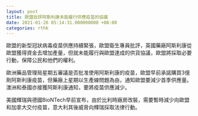 ```yaml
---
layout: post
title: 歐盟批評阿斯利康未能履行供應疫苗的協議
date: 2021-01-26 05:14:31.000000000 +08:00
categories: rthk
---
```


歐盟的新型冠狀病毒疫苗供應持續緊張，歐盟衛生專員批評，英國藥廠阿斯利康從歐盟獲得資金去增加產量，但就未能履行與歐盟達成的供貨協議，歐盟將採取必要行動，保障公民和他們的權利。

歐洲藥品管理局星期五審議是否批准使用阿斯利康的疫苗，歐盟早前承諾購買3億劑阿斯利康疫苗，但藥廠上星期以生產線問題為由，通知歐盟要減少首季供應量。澳洲和泰國亦接獲阿斯利康通知，要將疫苗供應減少。

美國輝瑞與德國BioNTech早前宣布，由於比利時廠房改裝，需要暫時減少向歐盟和加拿大交付疫苗，意大利其後威脅向輝瑞採取法律行動。
